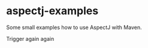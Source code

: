 aspectj-examples
================

Some small examples how to use AspectJ with Maven.

Trigger again again
